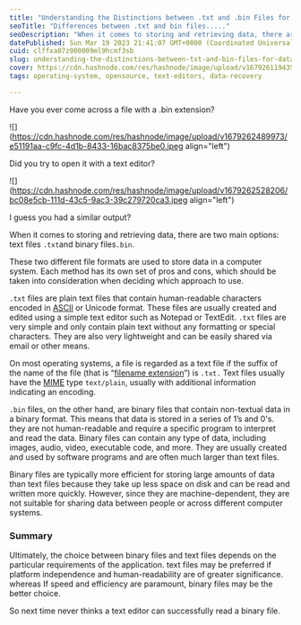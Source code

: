 ```yaml
---
title: "Understanding the Distinctions between .txt and .bin Files for Data Storage and Retrieval"
seoTitle: "Differences between .txt and bin files....."
seoDescription: "When it comes to storing and retrieving data, there are two main options: text files .txt and binary files.bin......."
datePublished: Sun Mar 19 2023 21:41:07 GMT+0000 (Coordinated Universal Time)
cuid: clffxa07z000009ml9hcmf3sb
slug: understanding-the-distinctions-between-txt-and-bin-files-for-data-storage-and-retrieval
cover: https://cdn.hashnode.com/res/hashnode/image/upload/v1679261194359/c25c9466-199b-4998-9943-b58bc6915971.png
tags: operating-system, opensource, text-editors, data-recovery

---
```


Have you ever come across a file with a .bin extension?

![](https://cdn.hashnode.com/res/hashnode/image/upload/v1679262489973/e51191aa-c9fc-4d1b-8433-16bac8375be0.jpeg align="left")

Did you try to open it with a text editor?

![](https://cdn.hashnode.com/res/hashnode/image/upload/v1679262528206/bc08e5cb-111d-43c5-9ac3-39c279720ca3.jpeg align="left")

I guess you had a similar output?

When it comes to storing and retrieving data, there are two main options: text files `.txt`and binary files`.bin`.

These two different file formats are used to store data in a computer system. Each method has its own set of pros and cons, which should be taken into consideration when deciding which approach to use.

`.txt` files are plain text files that contain human-readable characters encoded in [ASCII](https://en.wikipedia.org/wiki/ASCII) or Unicode format. These files are usually created and edited using a simple text editor such as Notepad or TextEdit. `.txt` files are very simple and only contain plain text without any formatting or special characters. They are also very lightweight and can be easily shared via email or other means.

On most operating systems, a file is regarded as a text file if the suffix of the name of the file (that is “[filename extension](https://en.wikipedia.org/wiki/Filename_extension)”) is `.txt.` Text files usually have the [MIME](https://en.wikipedia.org/wiki/MIME) type `text/plain`, usually with additional information indicating an encoding.

`.bin` files, on the other hand, are binary files that contain non-textual data in a binary format. This means that data is stored in a series of 1’s and 0's. they are not human-readable and require a specific program to interpret and read the data. Binary files can contain any type of data, including images, audio, video, executable code, and more. They are usually created and used by software programs and are often much larger than text files.

Binary files are typically more efficient for storing large amounts of data than text files because they take up less space on disk and can be read and written more quickly. However, since they are machine-dependent, they are not suitable for sharing data between people or across different computer systems.

### **Summary**

Ultimately, the choice between binary files and text files depends on the particular requirements of the application. text files may be preferred if platform independence and human-readability are of greater significance. whereas If speed and efficiency are paramount, binary files may be the better choice.

So next time never thinks a text editor can successfully read a binary file.